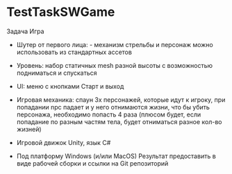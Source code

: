 # TestTaskSWGame
Задача Игра 
- Шутер от первого лица: - механизм стрельбы и персонаж можно использовать из стандартных ассетов 
- Уровень: набор статичных mesh разной высоты с возможностью подниматься и спускаться 
- UI: меню с кнопками Старт и выход 
- Игровая механика: спаун 3х персонажей, которые идут к игроку, при попадании npc падает и у него отнимаются жизни, что бы убить персонажа, необходимо попасть 4 раза (плюсом будет, если попадание по разным частям тела, будет отниматься разное кол-во жизней)

- Игровой движок Unity, язык C#
- Под платформу Windows (и/или MacOS) 
Результат предоставить в виде рабочей сборки и ссылки на Git репозиторий
